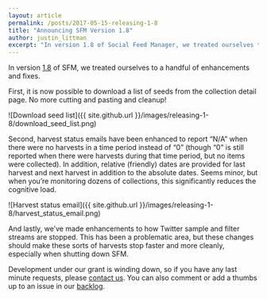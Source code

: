 ```yaml
---
layout: article
permalink: /posts/2017-05-15-releasing-1-8
title: "Announcing SFM Version 1.8"
author: justin_littman 
excerpt: "In version 1.8 of Social Feed Manager, we treated ourselves to a handful of enhancements and fixes."
---
```


In version [1.8](https://github.com/gwu-libraries/sfm-docker/releases/tag/1.8.0) of SFM, we treated ourselves to a handful of enhancements and fixes.

First, it is now possible to download a list of seeds from the collection detail page. No more cutting and pasting and cleanup!

![Download seed list]({{ site.github.url }}/images/releasing-1-8/download_seed_list.png)

Second, harvest status emails have been enhanced to report “N/A” when there were no harvests in a time period instead of “0” (though “0” is still reported when there were harvests during that time period, but no items were collected). In addition, relative (friendly) dates are provided for last harvest and next harvest in addition to the absolute dates. Seems minor, but when you’re monitoring dozens of collections, this significantly reduces the cognitive load.

![Harvest status email]({{ site.github.url }}/images/releasing-1-8/harvest_status_email.png)

And lastly, we’ve made enhancements to how Twitter sample and filter streams are stopped. This has been a problematic area, but these changes should make these sorts of harvests stop faster and more cleanly, especially when shutting down SFM.

Development under our grant is winding down, so if you have any last minute requests, please [contact us](https://gwu-libraries.github.io/sfm-ui/contact). You can also comment or add a thumbs up to an issue in our [backlog](https://github.com/gwu-libraries/sfm-ui/milestone/12).